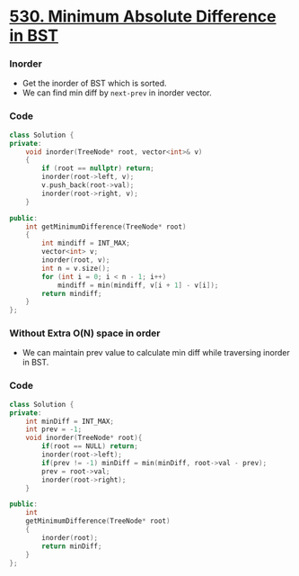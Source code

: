 # [530. Minimum Absolute Difference in BST](https://leetcode.com/problems/minimum-absolute-difference-in-bst/)

### Inorder

-   Get the inorder of BST which is sorted.
-   We can find min diff by `next-prev` in inorder vector.

### Code

```cpp
class Solution {
private:
    void inorder(TreeNode* root, vector<int>& v)
    {
        if (root == nullptr) return;
        inorder(root->left, v);
        v.push_back(root->val);
        inorder(root->right, v);
    }

public:
    int getMinimumDifference(TreeNode* root)
    {
        int mindiff = INT_MAX;
        vector<int> v;
        inorder(root, v);
        int n = v.size();
        for (int i = 0; i < n - 1; i++)
            mindiff = min(mindiff, v[i + 1] - v[i]);
        return mindiff;
    }
};
```

### Without Extra O(N) space in order

-   We can maintain prev value to calculate min diff while traversing inorder in BST.

### Code

```cpp
class Solution {
private:
    int minDiff = INT_MAX;
    int prev = -1;
    void inorder(TreeNode* root){
        if(root == NULL) return;
        inorder(root->left);
        if(prev != -1) minDiff = min(minDiff, root->val - prev);
        prev = root->val;
        inorder(root->right);
    }

public:
    int
    getMinimumDifference(TreeNode* root)
    {
        inorder(root);
        return minDiff;
    }
};
```
